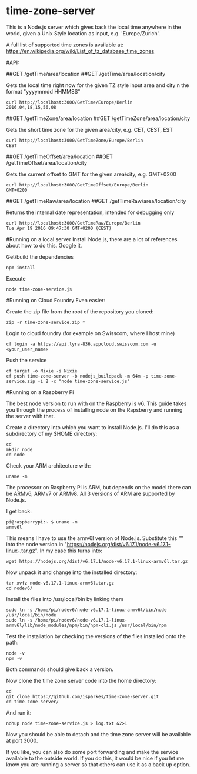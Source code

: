 # time-zone-server

This is a Node.js server which gives back the local time anywhere in the world, given a Unix Style location
as input, e.g. 'Europe/Zurich'.

A full list of supported time zones is available at: https://en.wikipedia.org/wiki/List_of_tz_database_time_zones



#API:

##GET /getTime/area/location
##GET /getTime/area/location/city

Gets the local time right now for the given TZ style input area and city n the format "yyyymmdd HHMMSS"

    curl http://localhost:3000/GetTime/Europe/Berlin
    2016,04,18,15,56,08


##GET /getTimeZone/area/location
##GET /getTimeZone/area/location/city

Gets the short time zone for the given area/city, e.g.  CET, CEST, EST

    curl http://localhost:3000/GetTimeZone/Europe/Berlin
    CEST


##GET /getTimeOffset/area/location
##GET /getTimeOffset/area/location/city

Gets the current offset to GMT for the given area/city, e.g. GMT+0200

    curl http://localhost:3000/GetTimeOffset/Europe/Berlin
    GMT+0200


##GET /getTimeRaw/area/location
##GET /getTimeRaw/area/location/city

Returns the internal date representation, intended for debugging only

    curl http://localhost:3000/GetTimeRaw/Europe/Berlin
    Tue Apr 19 2016 09:47:30 GMT+0200 (CEST)


#Running on a local server
Install Node.js, there are a lot of references about how to do this. Google it.

Get/build the dependencies

    npm install

Execute

    node time-zone-service.js

#Running on Cloud Foundry
Even easier:

Create the zip file from the root of the repository you cloned:

    zip -r time-zone-service.zip *

Login to cloud foundry (for example on Swisscom, where I host mine)

    cf login -a https://api.lyra-836.appcloud.swisscom.com -u <your_user_name>

Push the service

    cf target -o Nixie -s Nixie
    cf push time-zone-server -b nodejs_buildpack -m 64m -p time-zone-service.zip -i 2 -c "node time-zone-service.js"

#Running on a Raspberry Pi

The best node version to run with on the Raspberry is v6. This guide takes you through the process of installing node on the Rapsberry and running the server with that.

Create a directory into which you want to install Node.js. I'll do this as a subdirectory of my $HOME directory:

    cd
    mkdir node
    cd node

Check your ARM architecture with:

    uname -m

The processor on Raspberry Pi is ARM, but depends on the model there can be ARMv6, ARMv7 or ARMv8. All 3 versions of ARM are supported by Node.js.

I get back:

    pi@raspberrypi:~ $ uname -m
    armv6l

This means I have to use the armv6l version of Node.js. Substitute this "<arm-arch>" into the node version in "https://nodejs.org/dist/v6.17.1/node-v6.17.1-linux-<arm-arch>.tar.gz". In my case this turns into:

    wget https://nodejs.org/dist/v6.17.1/node-v6.17.1-linux-armv6l.tar.gz


Now unpack it and change into the installed directory:

    tar xvfz node-v6.17.1-linux-armv6l.tar.gz
    cd nodev6/

Install the files into /usr/local/bin by linking them

    sudo ln -s /home/pi/nodev6/node-v6.17.1-linux-armv6l/bin/node /usr/local/bin/node
    sudo ln -s /home/pi/nodev6/node-v6.17.1-linux-armv6l/lib/node_modules/npm/bin/npm-cli.js /usr/local/bin/npm

Test the installation by checking the versions of the files installed onto the path:

    node -v
    npm -v

Both commands should give back a version.

Now clone the time zone server code into the home directory:

    cd
    git clone https://github.com/isparkes/time-zone-server.git
    cd time-zone-server/

And run it:

    nohup node time-zone-service.js > log.txt &2>1

Now you should be able to detach and the time zone server will be available at port 3000.

If you like, you can also do some port forwarding and make the service available to the outside world. If you do this, it would be nice if you let me know you are running a server so that others can use it as a back up option.



